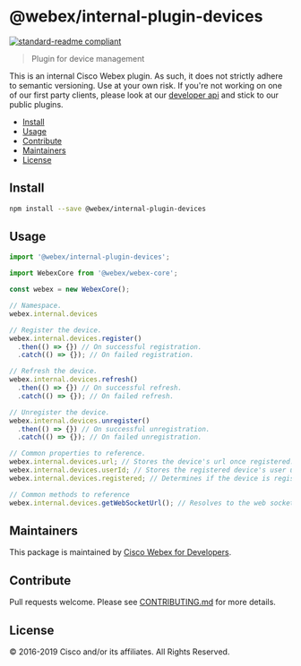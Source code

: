 # @webex/internal-plugin-devices

[![standard-readme compliant](https://img.shields.io/badge/readme%20style-standard-brightgreen.svg?style=flat-square)](https://github.com/RichardLitt/standard-readme)

> Plugin for device management

This is an internal Cisco Webex plugin. As such, it does not strictly adhere to semantic versioning. Use at your own risk. If you're not working on one of our first party clients, please look at our [developer api](https://developer.webex.com/getting-started.html) and stick to our public plugins.

- [Install](#install)
- [Usage](#usage)
- [Contribute](#contribute)
- [Maintainers](#maintainers)
- [License](#license)

## Install

```bash
npm install --save @webex/internal-plugin-devices
```

## Usage

```js
import '@webex/internal-plugin-devices';

import WebexCore from '@webex/webex-core';

const webex = new WebexCore();

// Namespace.
webex.internal.devices

// Register the device.
webex.internal.devices.register()
  .then(() => {}) // On successful registration.
  .catch(() => {}); // On failed registration.

// Refresh the device.
webex.internal.devices.refresh()
  .then(() => {}) // On successful refresh.
  .catch(() => {}); // On failed refresh.

// Unregister the device.
webex.internal.devices.unregister()
  .then(() => {}) // On successful unregistration.
  .catch(() => {}); // On failed unregistration.

// Common properties to reference.
webex.internal.devices.url; // Stores the device's url once registered.
webex.internal.devices.userId; // Stores the registered device's user uuid.
webex.internal.devices.registered; // Determines if the device is registered.

// Common methods to reference
webex.internal.devices.getWebSocketUrl(); // Resolves to the web socket url.
```

## Maintainers

This package is maintained by [Cisco Webex for Developers](https://developer.webex.com/).

## Contribute

Pull requests welcome. Please see [CONTRIBUTING.md](https://github.com/webex/webex-js-sdk/blob/master/CONTRIBUTING.md) for more details.

## License

© 2016-2019 Cisco and/or its affiliates. All Rights Reserved.
